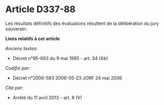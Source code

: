 # Article D337-88

Les résultats définitifs des évaluations résultent de la délibération du jury souverain.

**Liens relatifs à cet article**

_Anciens textes_:

  - Décret n°95-663 du 9 mai 1995 - art. 34 (Ab)

_Codifié par_:

  - Décret n°2006-583 2006-05-23 JORF 24 mai 2006

_Cité par_:

  - Arrêté du 11 avril 2013 - art. 8 (V)
